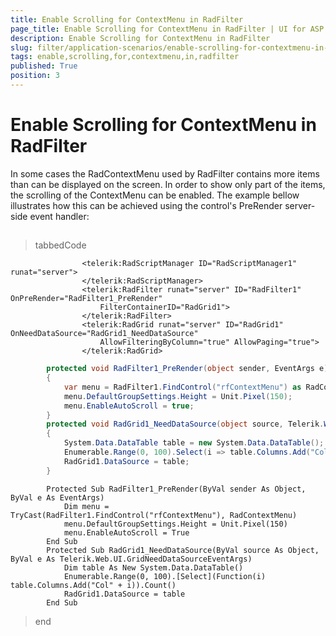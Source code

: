 ```yaml
---
title: Enable Scrolling for ContextMenu in RadFilter
page_title: Enable Scrolling for ContextMenu in RadFilter | UI for ASP.NET AJAX Documentation
description: Enable Scrolling for ContextMenu in RadFilter
slug: filter/application-scenarios/enable-scrolling-for-contextmenu-in-radfilter
tags: enable,scrolling,for,contextmenu,in,radfilter
published: True
position: 3
---
```


# Enable Scrolling for ContextMenu in RadFilter



In some cases the RadContextMenu used by RadFilter contains more items than can be displayed on the screen. In order to show only part of the items, the scrolling of the ContextMenu can be enabled. The example bellow illustrates how this can be achieved using the control's PreRender server-side event handler:

## 

>tabbedCode

````ASPNET
	            <telerik:RadScriptManager ID="RadScriptManager1" runat="server">
	            </telerik:RadScriptManager>
	            <telerik:RadFilter runat="server" ID="RadFilter1" OnPreRender="RadFilter1_PreRender"
	                FilterContainerID="RadGrid1">
	            </telerik:RadFilter>
	            <telerik:RadGrid runat="server" ID="RadGrid1" OnNeedDataSource="RadGrid1_NeedDataSource"
	                AllowFilteringByColumn="true" AllowPaging="true">
	            </telerik:RadGrid>
````
````C#
	    protected void RadFilter1_PreRender(object sender, EventArgs e)
	    {
	        var menu = RadFilter1.FindControl("rfContextMenu") as RadContextMenu;
	        menu.DefaultGroupSettings.Height = Unit.Pixel(150);
	        menu.EnableAutoScroll = true;
	    }
	    protected void RadGrid1_NeedDataSource(object source, Telerik.Web.UI.GridNeedDataSourceEventArgs e)
	    {
	        System.Data.DataTable table = new System.Data.DataTable();
	        Enumerable.Range(0, 100).Select(i => table.Columns.Add("Col" + i)).Count();
	        RadGrid1.DataSource = table;
	    }
````
````VB.NET
	    Protected Sub RadFilter1_PreRender(ByVal sender As Object, ByVal e As EventArgs)
	        Dim menu = TryCast(RadFilter1.FindControl("rfContextMenu"), RadContextMenu)
	        menu.DefaultGroupSettings.Height = Unit.Pixel(150)
	        menu.EnableAutoScroll = True
	    End Sub
	    Protected Sub RadGrid1_NeedDataSource(ByVal source As Object, ByVal e As Telerik.Web.UI.GridNeedDataSourceEventArgs)
	        Dim table As New System.Data.DataTable()
	        Enumerable.Range(0, 100).[Select](Function(i) table.Columns.Add("Col" + i)).Count()
	        RadGrid1.DataSource = table
	    End Sub
````
>end
